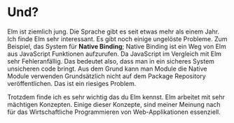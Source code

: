 # Und?

<notes>

Elm ist ziemlich jung. Die Sprache gibt es seit etwas mehr als einem Jahr. Ich finde Elm sehr interessant. Es gibt noch einige ungelöste Probleme. Zum Beispiel, das System für **Native Binding**; Native Binding ist ein Weg von Elm aus JavaScript Funktionen aufzurufen. Da JavaScript im Vergleich mit Elm sehr Fehleranfällig. Das bedeutet also, dass man in ein sicheres System unsicheren code bringt. Aus dem Grund kann man Module die Native Module verwenden Grundsätzlich nicht auf dem Package Repository veröffentlichen. Das ist ein riesiges Problem.

Trotzdem finde ich es sehr wichtig das du Elm kennst. Elm arbeitet mit sehr mächtigen Konzepten. Einige dieser Konzepte, sind meiner Meinung nach für das Wirtschaftliche Programmieren von Web-Applikationen essenziell.

</notes>

